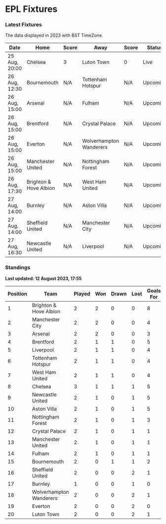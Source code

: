 # EPL Fixtures

### Latest Fixtures

The data displayed in 2023 with BST TimeZone.

<!-- START_TABLE -->
| Date | Home | Score | Away | Score | Status |
|-------------|--------|--------------|--------|--------------|--------|
| 25 Aug, 20:00 | Chelsea | 3 | Luton Town | 0 | Live |
| 26 Aug, 12:30 | Bournemouth | N/A | Tottenham Hotspur | N/A | Upcoming |
| 26 Aug, 15:00 | Arsenal | N/A | Fulham | N/A | Upcoming |
| 26 Aug, 15:00 | Brentford | N/A | Crystal Palace | N/A | Upcoming |
| 26 Aug, 15:00 | Everton | N/A | Wolverhampton Wanderers | N/A | Upcoming |
| 26 Aug, 15:00 | Manchester United | N/A | Nottingham Forest | N/A | Upcoming |
| 26 Aug, 17:30 | Brighton & Hove Albion | N/A | West Ham United | N/A | Upcoming |
| 27 Aug, 14:00 | Burnley | N/A | Aston Villa | N/A | Upcoming |
| 27 Aug, 14:00 | Sheffield United | N/A | Manchester City | N/A | Upcoming |
| 27 Aug, 16:30 | Newcastle United | N/A | Liverpool | N/A | Upcoming |
<!-- END_TABLE -->

### Standings

**Last updated: 12 August 2023, 17:55**

<!-- START_STANDINGS -->
| Position | Team | Played | Won | Drawn | Lost | Goals For | Goals Against | Goal Difference | Points |
|----------|------|--------|-----|-------|------|-----------|---------------|-----------------|--------|
| 1 | Brighton & Hove Albion | 2 | 2 | 0 | 0 | 8 | 2 | 6 | 6 |
| 2 | Manchester City | 2 | 2 | 0 | 0 | 4 | 0 | 4 | 6 |
| 3 | Arsenal | 2 | 2 | 0 | 0 | 3 | 1 | 2 | 6 |
| 4 | Brentford | 2 | 1 | 1 | 0 | 5 | 2 | 3 | 4 |
| 5 | Liverpool | 2 | 1 | 1 | 0 | 4 | 2 | 2 | 4 |
| 6 | Tottenham Hotspur | 2 | 1 | 1 | 0 | 4 | 2 | 2 | 4 |
| 7 | West Ham United | 2 | 1 | 1 | 0 | 4 | 2 | 2 | 4 |
| 8 | Chelsea | 3 | 1 | 1 | 1 | 5 | 4 | 1 | 4 |
| 9 | Newcastle United | 2 | 1 | 0 | 1 | 5 | 2 | 3 | 3 |
| 10 | Aston Villa | 2 | 1 | 0 | 1 | 5 | 5 | 0 | 3 |
| 11 | Nottingham Forest | 2 | 1 | 0 | 1 | 3 | 3 | 0 | 3 |
| 12 | Crystal Palace | 2 | 1 | 0 | 1 | 1 | 1 | 0 | 3 |
| 13 | Manchester United | 2 | 1 | 0 | 1 | 1 | 2 | -1 | 3 |
| 14 | Fulham | 2 | 1 | 0 | 1 | 1 | 3 | -2 | 3 |
| 15 | Bournemouth | 2 | 0 | 1 | 1 | 2 | 4 | -2 | 1 |
| 16 | Sheffield United | 2 | 0 | 0 | 2 | 1 | 3 | -2 | 0 |
| 17 | Burnley | 1 | 0 | 0 | 1 | 0 | 3 | -3 | 0 |
| 18 | Wolverhampton Wanderers | 2 | 0 | 0 | 2 | 1 | 5 | -4 | 0 |
| 19 | Everton | 2 | 0 | 0 | 2 | 0 | 5 | -5 | 0 |
| 20 | Luton Town | 2 | 0 | 0 | 2 | 1 | 7 | -6 | 0 |
<!-- END_STANDINGS -->
